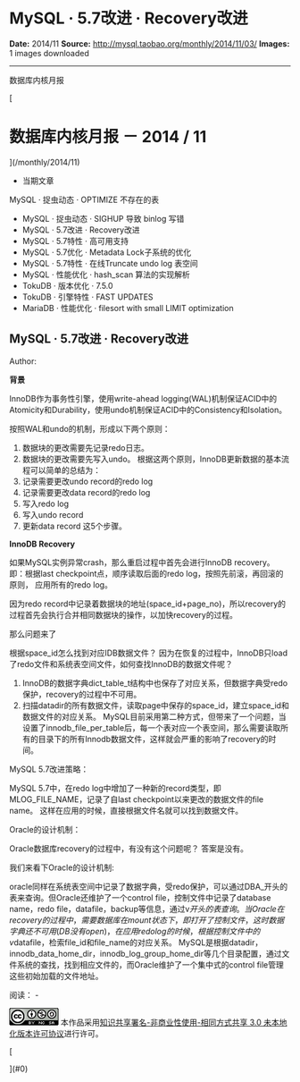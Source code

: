 # MySQL · 5.7改进 · Recovery改进

**Date:** 2014/11
**Source:** http://mysql.taobao.org/monthly/2014/11/03/
**Images:** 1 images downloaded

---

数据库内核月报

 [
 # 数据库内核月报 － 2014 / 11
 ](/monthly/2014/11)

 * 当期文章

 MySQL · 捉虫动态 · OPTIMIZE 不存在的表
* MySQL · 捉虫动态 · SIGHUP 导致 binlog 写错
* MySQL · 5.7改进 · Recovery改进
* MySQL · 5.7特性 · 高可用支持
* MySQL · 5.7优化 · Metadata Lock子系统的优化
* MySQL · 5.7特性 · 在线Truncate undo log 表空间
* MySQL · 性能优化 · hash_scan 算法的实现解析
* TokuDB · 版本优化 · 7.5.0
* TokuDB · 引擎特性 · FAST UPDATES
* MariaDB · 性能优化 · filesort with small LIMIT optimization

 ## MySQL · 5.7改进 · Recovery改进 
 Author: 

 **背景**

InnoDB作为事务性引擎，使用write-ahead logging(WAL)机制保证ACID中的Atomicity和Durability，使用undo机制保证ACID中的Consistency和Isolation。

按照WAL和undo的机制，形成以下两个原则：

1. 数据块的更改需要先记录redo日志。
2. 数据块的更改需要先写入undo。
根据这两个原则，InnoDB更新数据的基本流程可以简单的总结为：
3. 记录需要更改undo record的redo log
4. 记录需要更改data record的redo log
5. 写入redo log
6. 写入undo record
7. 更新data record
这5个步骤。

**InnoDB Recovery**

如果MySQL实例异常crash，那么重启过程中首先会进行InnoDB recovery。 即：根据last checkpoint点，顺序读取后面的redo log，按照先前滚，再回滚的原则， 应用所有的redo log。

因为redo record中记录着数据块的地址(space_id+page_no)，所以recovery的过程首先会执行合并相同数据块的操作，以加快recovery的过程。

那么问题来了

根据space_id怎么找到对应IDB数据文件？
因为在恢复的过程中，InnoDB只load了redo文件和系统表空间文件，如何查找InnoDB的数据文件呢？

1. InnoDB的数据字典dict_table_t结构中也保存了对应关系，但数据字典受redo保护，recovery的过程中不可用。
2. 扫描datadir的所有数据文件，读取page中保存的space_id，建立space_id和数据文件的对应关系。
MySQL目前采用第二种方式，但带来了一个问题，当设置了innodb_file_per_table后，每一个表对应一个表空间，那么需要读取所有的目录下的所有Innodb数据文件，这样就会严重的影响了recovery的时间。

MySQL 5.7改进策略：

MySQL 5.7中，在redo log中增加了一种新的record类型，即MLOG_FILE_NAME，记录了自last checkpoint以来更改的数据文件的file name。 这样在应用的时候，直接根据文件名就可以找到数据文件。

Oracle的设计机制：

Oracle数据库recovery的过程中，有没有这个问题呢？ 答案是没有。

我们来看下Oracle的设计机制:

oracle同样在系统表空间中记录了数据字典，受redo保护，可以通过DBA_开头的表来查询。但Oracle还维护了一个control file，控制文件中记录了database name，redo file，datafile，backup等信息，通过v$开头的表查询。
当Oracle在recovery的过程中，需要数据库在mount状态下，即打开了控制文件，这时数据字典还不可用(DB没有open)，在应用redo log的时候，根据控制文件中的v$datafile，检索file_id和file_name的对应关系。
MySQL是根据datadir，innodb_data_home_dir，innodb_log_group_home_dir等几个目录配置，通过文件系统的查找，找到相应文件的，而Oracle维护了一个集中式的control file管理这些初始加载的文件地址。

 阅读： - 

[![知识共享许可协议](.img/8232d49bd3e9_88x31.png)](http://creativecommons.org/licenses/by-nc-sa/3.0/)
本作品采用[知识共享署名-非商业性使用-相同方式共享 3.0 未本地化版本许可协议](http://creativecommons.org/licenses/by-nc-sa/3.0/)进行许可。

 [

 ](#0)